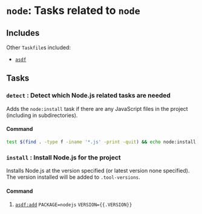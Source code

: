 <!-- Generated from Taskfile. Do not edit. -->

# `node`: Tasks related to `node`

## Includes

Other `Taskfile`s included:

- [`asdf`](asdf.md)

## Tasks

### <a id='detect'>`detect`</a> : Detect which Node.js related tasks are needed

Adds the `node:install` task if there are any JavaScript files in the
project (including in subdirectories).

#### Command

```sh
test $(find . -type f -iname '*.js' -print -quit) && echo node:install >> .stencila/tasks/detected
```

### <a id='install'>`install`</a> : Install Node.js for the project

Installs Node.js at the version specified (or latest version none specified).
The version installed will be added to `.tool-versions`.

#### Command

1. [`asdf:add`](asdf.md#add) `PACKAGE=nodejs` `VERSION={{.VERSION}}`
